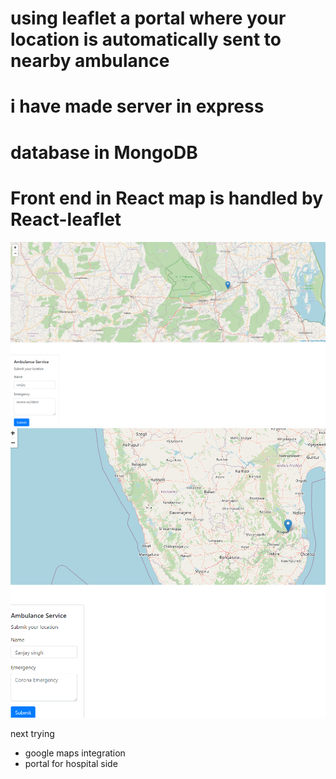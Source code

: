# using leaflet a portal where your location is automatically sent to nearby ambulance 

# i have made server in express
# database  in MongoDB
# Front end in React map is handled by React-leaflet

![Location Tracking using browser](https://github.com/thisismrsanjay/maps-react/blob/master/shot1.png)
![](https://github.com/thisismrsanjay/maps-react/blob/master/shot2.png)

next trying 
* google maps integration
* portal for hospital side